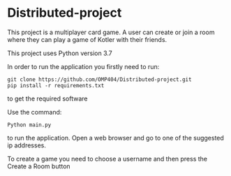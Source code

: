 # Distributed-project

This project is a multiplayer card game. A user can create or join a room where they can play a game of Kotler with their friends.

This project uses Python version 3.7

In order to run the application you firstly need to run:

```
git clone https://github.com/OMP404/Distributed-project.git
pip install -r requirements.txt
```

to get the required software

Use the command:

```
Python main.py 
```

to run the application. Open a web browser and go to one of the suggested ip addresses.

To create a game you need to choose a username and then press the Create a Room button
